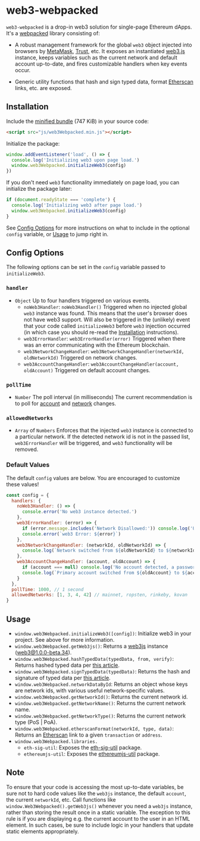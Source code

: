 # web3-webpacked

`web3-webpacked` is a drop-in web3 solution for single-page Ethereum dApps. It's a [webpacked](https://webpack.js.org/) library consisting of:

- A robust management framework for the global `web3` object injected into browsers by [MetaMask](https://metamask.io/), [Trust](https://trustwalletapp.com/), etc. It exposes an instantiated [web3.js](https://web3js.readthedocs.io/en/1.0/) instance, keeps variables such as the current network and default account up-to-date, and fires customizable handlers when key events occur.

- Generic utility functions that hash and sign typed data, format [Etherscan](https://etherscan.io/) links, etc. are exposed.

## Installation
Include the [minified bundle](./dist/web3Webpacked.min.js) (747 KiB) in your source code:

```html
<script src="js/web3Webpacked.min.js"></script>
```

Initialize the package:

```javascript
window.addEventListener('load', () => {
  console.log('Initializing web3 upon page load.')
  window.web3Webpacked.initializeWeb3(config)
})
```

If you don't need `web3` functionality immediately on page load, you can initialize the package later:

```javascript
if (document.readyState === 'complete') {
  console.log('Initializing web3 after page load.')
  window.web3Webpacked.initializeWeb3(config)
}
```

See [Config Options](#config-options) for more instructions on what to include in the optional `config` variable, or [Usage](#usage) to jump right in.

## Config Options
The following options can be set in the `config` variable passed to `initializeWeb3`.

### `handler`
- `Object` Up to four handlers triggered on various events.
  - `noWeb3Handler`: `noWeb3Handler()` Triggered when no injected global `web3` instance was found. This means that the user's browser does not have web3 support. Will also be triggered in the (unlikely) event that your code called `initializeWeb3` before `web3` injection occurred (in which case you should re-read the [Installation](#installation) instructions).
  - `web3ErrorHandler`: `web3ErrorHandler(error)` Triggered when there was an error communicating with the Ethereum blockchain.
  - `web3NetworkChangeHandler`: `web3NetworkChangeHandler(networkId, oldNetworkId)` Triggered on network changes.
  - `web3AccountChangeHandler`: `web3AccountChangeHandler(account, oldAccount)` Triggered on default account changes.

### `pollTime`
- `Number` The poll interval (in milliseconds) The current recommendation is to poll for [account](https://github.com/MetaMask/faq/blob/master/DEVELOPERS.md) and [network](https://medium.com/metamask/breaking-change-no-longer-reloading-pages-on-network-change-4a3e1fd2f5e7) changes.

### `allowedNetworks`
- `Array` of `Numbers` Enforces that the injected `web3` instance is connected to a particular network. If the detected network id is not in the passed list, `web3ErrorHandler` will be triggered, and `web3` functionality will be removed.

### Default Values
The default `config` values are below. You are encouraged to customize these values!

```javascript
const config = {
  handlers: {
    noWeb3Handler: () => {
      console.error('No web3 instance detected.')
    },
    web3ErrorHandler: (error) => {
      if (error.message.includes('Network Disallowed:')) console.log('Unsupported network.')
      console.error(`web3 Error: ${error}`)
    },
    web3NetworkChangeHandler: (networkId, oldNetworkId) => {
      console.log(`Network switched from ${oldNetworkId} to ${networkId}.`)
    },
    web3AccountChangeHandler: (account, oldAccount) => {
      if (account === null) console.log('No account detected, a password unlock is likely required.')
      console.log(`Primary account switched from ${oldAccount} to ${account}.`)
    }
  },
  pollTime: 1000, // 1 second
  allowedNetworks: [1, 3, 4, 42] // mainnet, ropsten, rinkeby, kovan
}
```

## Usage
- `window.web3Webpacked.initializeWeb3([config])`: Initialize web3 in your project. See above for more information.
- `window.web3Webpacked.getWeb3js()`: Returns a [web3js](https://web3js.readthedocs.io/en/1.0/) instance (web3@1.0.0-beta.34).
- `window.web3Webpacked.hashTypedData(typedData, from, verify)`: Returns hashed typed data per [this article](https://medium.com/metamask/scaling-web3-with-signtypeddata-91d6efc8b290).
- `window.web3Webpacked.signTypedData(typedData)`: Returns the hash and signature of typed data per [this article](https://medium.com/metamask/scaling-web3-with-signtypeddata-91d6efc8b290).
- `window.web3Webpacked.networkDataById`: Returns an object whose keys are network ids, with various useful network-specific values.
- `window.web3Webpacked.getNetworkId()`: Returns the current network id.
- `window.web3Webpacked.getNetworkName()`: Returns the current network name.
- `window.web3Webpacked.getNetworkType()`: Returns the current network type (PoS | PoA).
- `window.web3Webpacked.etherscanFormat(networkId, type, data)`: Returns an [Etherscan](https://etherscan.io/) link to a given `transaction` or `address`.
- `window.web3Webpacked.libraries.`
  - `eth-sig-util`: Exposes the [eth-sig-util](https://github.com/MetaMask/eth-sig-util) package.
  - `ethereumjs-util`: Exposes the [ethereumjs-util](https://github.com/ethereumjs/ethereumjs-util) package.


## Note
To ensure that your code is accessing the most up-to-date variables, be sure not to hard code values like the `web3js` instance, the default `account`, the current `networkId`, etc. Call functions like `window.Web3Webpacked().getWeb3js()` whenever you need a `web3js` instance, rather than storing the result once in a static variable. The exception to this rule is if you are displaying e.g. the current account to the user in an HTML element. In such cases, be sure to include logic in your handlers that update static elements appropriately.
